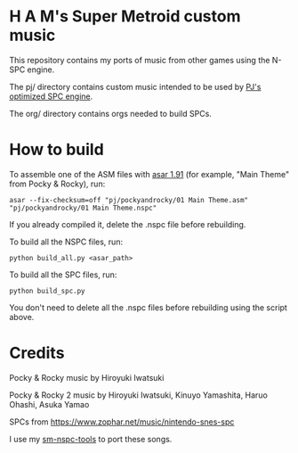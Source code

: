 # H A M's Super Metroid custom music
This repository contains my ports of music from other games using the N-SPC engine.

The pj/ directory contains custom music intended to be used by [PJ's optimized SPC engine](https://github.com/H-A-M-G-E-R/SM-SPC).

The org/ directory contains orgs needed to build SPCs.

# How to build
To assemble one of the ASM files with [asar 1.91](https://github.com/RPGHacker/asar/releases/tag/v1.91) (for example, "Main Theme" from Pocky & Rocky), run:

`asar --fix-checksum=off "pj/pockyandrocky/01 Main Theme.asm" "pj/pockyandrocky/01 Main Theme.nspc"`

If you already compiled it, delete the .nspc file before rebuilding.

To build all the NSPC files, run:

`python build_all.py <asar_path>`

To build all the SPC files, run:

`python build_spc.py`

You don't need to delete all the .nspc files before rebuilding using the script above.

# Credits
Pocky & Rocky music by Hiroyuki Iwatsuki

Pocky & Rocky 2 music by Hiroyuki Iwatsuki, Kinuyo Yamashita, Haruo Ohashi, Asuka Yamao

SPCs from https://www.zophar.net/music/nintendo-snes-spc

I use my [sm-nspc-tools](https://github.com/H-A-M-G-E-R/sm-nspc-tools) to port these songs.
